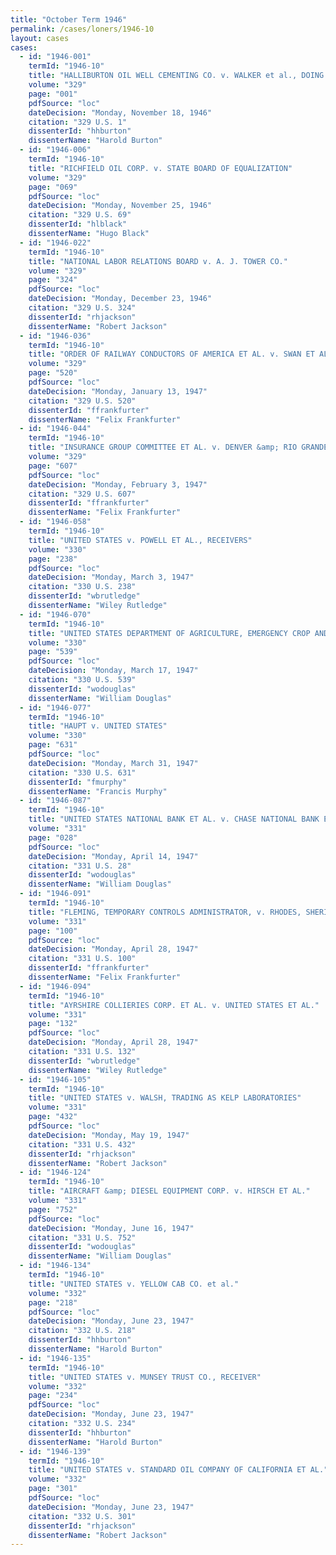 ```yaml
---
title: "October Term 1946"
permalink: /cases/loners/1946-10
layout: cases
cases:
  - id: "1946-001"
    termId: "1946-10"
    title: "HALLIBURTON OIL WELL CEMENTING CO. v. WALKER et al., DOING BUSINESS AS DEPTHOGRAPH CO."
    volume: "329"
    page: "001"
    pdfSource: "loc"
    dateDecision: "Monday, November 18, 1946"
    citation: "329 U.S. 1"
    dissenterId: "hhburton"
    dissenterName: "Harold Burton"
  - id: "1946-006"
    termId: "1946-10"
    title: "RICHFIELD OIL CORP. v. STATE BOARD OF EQUALIZATION"
    volume: "329"
    page: "069"
    pdfSource: "loc"
    dateDecision: "Monday, November 25, 1946"
    citation: "329 U.S. 69"
    dissenterId: "hlblack"
    dissenterName: "Hugo Black"
  - id: "1946-022"
    termId: "1946-10"
    title: "NATIONAL LABOR RELATIONS BOARD v. A. J. TOWER CO."
    volume: "329"
    page: "324"
    pdfSource: "loc"
    dateDecision: "Monday, December 23, 1946"
    citation: "329 U.S. 324"
    dissenterId: "rhjackson"
    dissenterName: "Robert Jackson"
  - id: "1946-036"
    termId: "1946-10"
    title: "ORDER OF RAILWAY CONDUCTORS OF AMERICA ET AL. v. SWAN ET AL."
    volume: "329"
    page: "520"
    pdfSource: "loc"
    dateDecision: "Monday, January 13, 1947"
    citation: "329 U.S. 520"
    dissenterId: "ffrankfurter"
    dissenterName: "Felix Frankfurter"
  - id: "1946-044"
    termId: "1946-10"
    title: "INSURANCE GROUP COMMITTEE ET AL. v. DENVER &amp; RIO GRANDE WESTERN RAILROAD CO. ET AL."
    volume: "329"
    page: "607"
    pdfSource: "loc"
    dateDecision: "Monday, February 3, 1947"
    citation: "329 U.S. 607"
    dissenterId: "ffrankfurter"
    dissenterName: "Felix Frankfurter"
  - id: "1946-058"
    termId: "1946-10"
    title: "UNITED STATES v. POWELL ET AL., RECEIVERS"
    volume: "330"
    page: "238"
    pdfSource: "loc"
    dateDecision: "Monday, March 3, 1947"
    citation: "330 U.S. 238"
    dissenterId: "wbrutledge"
    dissenterName: "Wiley Rutledge"
  - id: "1946-070"
    termId: "1946-10"
    title: "UNITED STATES DEPARTMENT OF AGRICULTURE, EMERGENCY CROP AND FEED LOANS v. REMUND, ADMINISTRATOR"
    volume: "330"
    page: "539"
    pdfSource: "loc"
    dateDecision: "Monday, March 17, 1947"
    citation: "330 U.S. 539"
    dissenterId: "wodouglas"
    dissenterName: "William Douglas"
  - id: "1946-077"
    termId: "1946-10"
    title: "HAUPT v. UNITED STATES"
    volume: "330"
    page: "631"
    pdfSource: "loc"
    dateDecision: "Monday, March 31, 1947"
    citation: "330 U.S. 631"
    dissenterId: "fmurphy"
    dissenterName: "Francis Murphy"
  - id: "1946-087"
    termId: "1946-10"
    title: "UNITED STATES NATIONAL BANK ET AL. v. CHASE NATIONAL BANK ET AL."
    volume: "331"
    page: "028"
    pdfSource: "loc"
    dateDecision: "Monday, April 14, 1947"
    citation: "331 U.S. 28"
    dissenterId: "wodouglas"
    dissenterName: "William Douglas"
  - id: "1946-091"
    termId: "1946-10"
    title: "FLEMING, TEMPORARY CONTROLS ADMINISTRATOR, v. RHODES, SHERIFF, ET AL."
    volume: "331"
    page: "100"
    pdfSource: "loc"
    dateDecision: "Monday, April 28, 1947"
    citation: "331 U.S. 100"
    dissenterId: "ffrankfurter"
    dissenterName: "Felix Frankfurter"
  - id: "1946-094"
    termId: "1946-10"
    title: "AYRSHIRE COLLIERIES CORP. ET AL. v. UNITED STATES ET AL."
    volume: "331"
    page: "132"
    pdfSource: "loc"
    dateDecision: "Monday, April 28, 1947"
    citation: "331 U.S. 132"
    dissenterId: "wbrutledge"
    dissenterName: "Wiley Rutledge"
  - id: "1946-105"
    termId: "1946-10"
    title: "UNITED STATES v. WALSH, TRADING AS KELP LABORATORIES"
    volume: "331"
    page: "432"
    pdfSource: "loc"
    dateDecision: "Monday, May 19, 1947"
    citation: "331 U.S. 432"
    dissenterId: "rhjackson"
    dissenterName: "Robert Jackson"
  - id: "1946-124"
    termId: "1946-10"
    title: "AIRCRAFT &amp; DIESEL EQUIPMENT CORP. v. HIRSCH ET AL."
    volume: "331"
    page: "752"
    pdfSource: "loc"
    dateDecision: "Monday, June 16, 1947"
    citation: "331 U.S. 752"
    dissenterId: "wodouglas"
    dissenterName: "William Douglas"
  - id: "1946-134"
    termId: "1946-10"
    title: "UNITED STATES v. YELLOW CAB CO. et al."
    volume: "332"
    page: "218"
    pdfSource: "loc"
    dateDecision: "Monday, June 23, 1947"
    citation: "332 U.S. 218"
    dissenterId: "hhburton"
    dissenterName: "Harold Burton"
  - id: "1946-135"
    termId: "1946-10"
    title: "UNITED STATES v. MUNSEY TRUST CO., RECEIVER"
    volume: "332"
    page: "234"
    pdfSource: "loc"
    dateDecision: "Monday, June 23, 1947"
    citation: "332 U.S. 234"
    dissenterId: "hhburton"
    dissenterName: "Harold Burton"
  - id: "1946-139"
    termId: "1946-10"
    title: "UNITED STATES v. STANDARD OIL COMPANY OF CALIFORNIA ET AL."
    volume: "332"
    page: "301"
    pdfSource: "loc"
    dateDecision: "Monday, June 23, 1947"
    citation: "332 U.S. 301"
    dissenterId: "rhjackson"
    dissenterName: "Robert Jackson"
---
```

